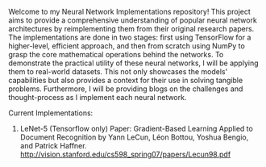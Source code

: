 Welcome to my Neural Network Implementations repository! This project aims to provide a comprehensive understanding of popular neural network architectures by reimplementing them from their original research papers. The implementations are done in two stages: first using TensorFlow for a higher-level, efficient approach, and then from scratch using NumPy to grasp the core mathematical operations behind the networks. To demonstrate the practical utility of these neural networks, I will be applying them to real-world datasets. This not only showcases the models' capabilities but also provides a context for their use in solving tangible problems. Furthermore, I will be providing blogs on the challenges and thought-process as I implement each neural network.

Current Implementations:

1. LeNet-5 (Tensorflow only)
Paper: Gradient-Based Learning Applied to Document Recognition by Yann LeCun, Léon Bottou, Yoshua Bengio, and Patrick Haffner.
http://vision.stanford.edu/cs598_spring07/papers/Lecun98.pdf
